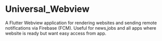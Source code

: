# Universal_Webview

A Flutter Webview application for rendering websites and sending remote notifications via Firebase (FCM).
Useful for news,jobs and all apps where website is ready but want easy access from app.
